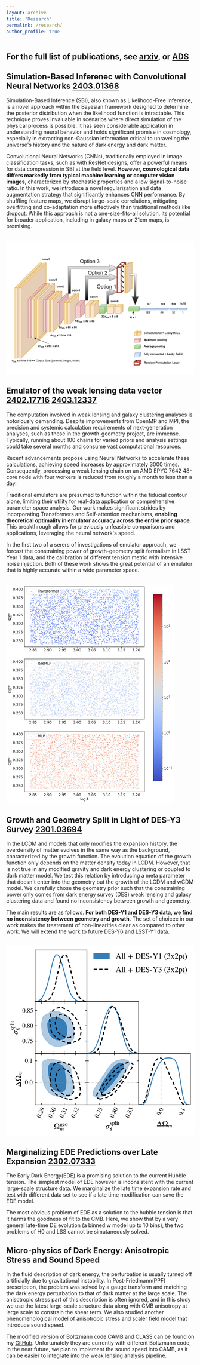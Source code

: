 ```yaml
---
layout: archive
title: "Research"
permalink: /research/
author_profile: true
---
```

For the full list of publications, see [arxiv](https://arxiv.org/search/astro-ph?searchtype=author&query=Zhong,+K), or [ADS](https://ui.adsabs.harvard.edu/search/q=%3Dauthor%3A%22Zhong%2C%20Kunhao%22&sort=date%20desc%2C%20bibcode%20desc&p_=0)
----------------------------------------



Simulation-Based Inferenec with Convolutional Neural Networks [2403.01368](https://arxiv.org/abs/2403.01368)
----------------------------------------
Simulation-Based Inference (SBI), also known as Likelihood-Free Inference, is a novel approach within the Bayesian framework designed to determine the posterior distribution when the likelihood function is intractable. This technique proves invaluable in scenarios where direct simulation of the physical process is possible. It has seen considerable application in understanding neural behavior and holds significant promise in cosmology, especially in extracting non-Gaussian information critical to unraveling the universe's history and the nature of dark energy and dark matter.

Convolutional Neural Networks (CNNs), traditionally employed in image classification tasks, such as with ResNet designs, offer a powerful means for data compression in SBI at the field level. **However, cosmological data differs markedly from typical machine learning or computer vision images**, characterized by stochastic properties and a low signal-to-noise ratio. In this work, we introduce a novel regularization and data augmentation strategy that significantly enhances CNN performance. By shuffling feature maps, we disrupt large-scale correlations, mitigating overfitting and co-adaptation more effectively than traditional methods like dropout. While this approach is not a one-size-fits-all solution, its potential for broader application, including in galaxy maps or 21cm maps, is promising.

<br/><img src='/images/cnn/cnn_design_v2.png' width="650">

Emulator of the weak lensing data vector [2402.17716](https://arxiv.org/abs/2402.17716) [2403.12337](https://arxiv.org/abs/2403.12337)
----------------------------------------
The computation involved in weak lensing and galaxy clustering analyses is notoriously demanding. Despite improvements from OpenMP and MPI, the precision and systemic calculation requirements of next-generation analyses, such as those in the growth-geometry project, are immense. Typically, running about 100 chains for varied priors and analysis settings could take several months and consume vast computational resources.

Recent advancements propose using Neural Networks to accelerate these calculations, achieving speed increases by approximately 3000 times. Consequently, processing a weak lensing chain on an AMD EPYC 7642 48-core node with four workers is reduced from roughly a month to less than a day.

Traditional emulators are presumed to function within the fiducial contour alone, limiting their utility for real-data application or comprehensive parameter space analysis. Our work makes significant strides by incorporating Transformers and Self-attention mechanisms, **enabling theoretical optimality in emulator accuracy across the entire prior space**. This breakthrough allows for previously unfeasible comparisons and applications, leveraging the neural network's speed.

In the first two of a serers of investigations of emulator approach, we forcast the constraining power of growth-geometry split  formalism in LSST Year 1 data, and the calibration of different tension metric with intensive noise injection. Both of these work shows the great potential of an emulator that is highly accurate within a wide parameter space.

<br/><img src='/images/emulator/validation_lcdm_LSST_CS_2M_combined.png'  width="450">

Growth and Geometry Split in Light of DES-Y3 Survey [2301.03694](https://arxiv.org/abs/2301.03694)
---------------------------------------------------
In the LCDM and models that only modifies the expansion history, the overdensity of matter evolves in the same way as the background, characterized by the growth function. The evolution equation of the growth function only depends on the matter density today in LCDM. However, that is not true in any modified gravity and dark energy clustering or coupled to dark matter model. We test this relation by introducing a meta parameter that doesn't enter into the geometry but the growth of the LCDM and wCDM model. We carefully chose the geometry prior such that the constraining power only comes from dark energy survey (DES) weak lensing and galaxy clustering data and found no inconsistency between growth and geometry.

The main results are as follows. **For both DES-Y1 and DES-Y3 data, we find no inconsistency between geometry and growth**. The set of choicec in our work makes the treatement of non-linearities clear as compared to other work. We will extend the work to future DES-Y6 and LSST-Y1 data.

<br/><img src='/images/gg_split/plot204_v2.png'  width="550">


Marginalizing EDE Predictions over Late Expansion [2302.07333](https://arxiv.org/abs/2302.07333)
-------------------------------------------------
The Early Dark Energy(EDE) is a promising solution to the current Hubble tension. The simplest model of EDE however is inconsistent with the current large-scale structure data. We marginalize the late time expansion rate and test with different data set to see if a late time modification can save the EDE model.

The most obvious problem of EDE as a solution to the hubble tension is that it harms the goodness of fit to the CMB. Here, we show that by a very general late-time DE evolution (a binned w model up to 10 bins), the two problems of H0 and LSS cannot be simutaneously solved.


Micro-physics of Dark Energy: Anisotropic Stress and Sound Speed
----------------------------------------------------------------
In the fluid description of dark energy, the perturbation is usually turned off artificially due to gravitational instability. In Post-Friedmann(PPF) prescription, the problem was solved by a gauge transform and matching the dark energy perturbation to that of dark matter at the large scale. The anisotropic stress part of this description is often ignored, and in this study we use the latest large-scale structure data along with CMB anisotropy at large scale to constrain the shear term. We also studied another phenomenological model of anisotropic stress and scaler field model that introduce sound speed.

The modified version of Boltzmann code CAMB and CLASS can be found on my [GitHub](https://github.com/KunhaoZhong). Unfortunately they are currently with different Boltzmann code, in the near future, we plan to implement the sound speed into CAMB, as it can be easier to integrate into the weak lensing analysis pipeline. 

